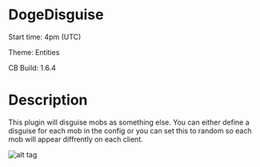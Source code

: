 # DogeDisguise

Start time: 4pm (UTC)

Theme: Entities

CB Build: 1.6.4

# Description
This plugin will disguise mobs as something else. You can either define a disguise for
each mob in the config or you can set this to random so each mob will appear diffrently on
each client.

![alt tag](http://www.cs.washington.edu/education/courses/cse142/07wi/homework/a4/student_pictures/image318.png)
